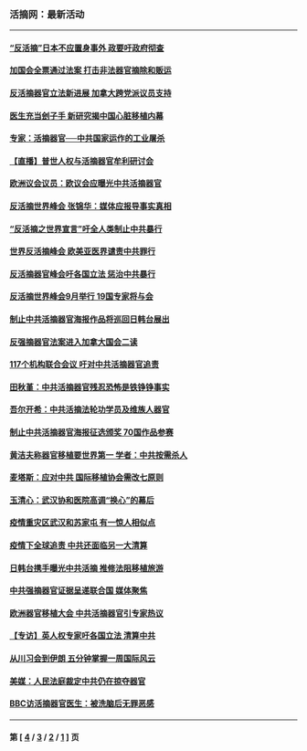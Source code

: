 ### 活摘网：最新活动
---
#### [“反活摘”日本不应置身事外 政要吁政府彻查](../../pages/nf5883/n13971188.md?04170430) 
#### [加国会全票通过法案 打击非法器官摘除和贩运](../../pages/nf5883/n13884924.md?04170430) 
#### [反活摘器官立法新进展 加拿大跨党派议员支持](../../pages/nf5883/n13876061.md?04170430) 
#### [医生充当刽子手 新研究揭中国心脏移植内幕](../../pages/nf5883/n13772291.md?04170430) 
#### [专家：活摘器官──中共国家运作的工业屠杀](../../pages/nf5883/n13761178.md?04170430) 
#### [【直播】普世人权与活摘器官牟利研讨会](../../pages/nf5883/n13425146.md?04170430) 
#### [欧洲议会议员：欧议会应曝光中共活摘器官](../../pages/nf5883/n13336571.md?04170430) 
#### [反活摘世界峰会 张锦华：媒体应报导事实真相](../../pages/nf5883/n13278502.md?04170430) 
#### [“反活摘之世界宣言”吁全人类制止中共暴行](../../pages/nf5883/n13259730.md?04170430) 
#### [世界反活摘峰会 欧美亚医界谴责中共罪行](../../pages/nf5883/n13253550.md?04170430) 
#### [反活摘器官峰会吁各国立法 惩治中共暴行](../../pages/nf5883/n13245052.md?04170430) 
#### [反活摘世界峰会9月举行 19国专家将与会](../../pages/nf5883/n13201492.md?04170430) 
#### [制止中共活摘器官海报作品将巡回日韩台展出](../../pages/nf5883/n13177791.md?04170430) 
#### [反强摘器官法案进入加拿大国会二读](../../pages/nf5883/n13033450.md?04170430) 
#### [117个机构联合会议 吁对中共活摘器官追责](../../pages/nf5883/n12775087.md?04170430) 
#### [田秋堇：中共活摘器官残忍恐怖是铁铮铮事实](../../pages/nf5883/n12702148.md?04170430) 
#### [吾尔开希：中共活摘法轮功学员及维族人器官](../../pages/nf5883/n12693197.md?04170430) 
#### [制止中共活摘器官海报征选颁奖 70国作品参赛](../../pages/nf5883/n12692050.md?04170430) 
#### [黄洁夫称器官移植要世界第一 学者：中共按需杀人](../../pages/nf5883/n12572329.md?04170430) 
#### [麦塔斯：应对中共 国际移植协会需改七原则](../../pages/nf5883/n12514711.md?04170430) 
#### [玉清心：武汉协和医院高调“换心”的幕后](../../pages/nf5883/n12298730.md?04170430) 
#### [疫情重灾区武汉和苏家屯 有一惊人相似点](../../pages/nf5883/n12150824.md?04170430) 
#### [疫情下全球追责 中共还面临另一大清算](../../pages/nf5883/n12070397.md?04170430) 
#### [日韩台携手曝光中共活摘 推修法阻移植旅游](../../pages/nf5883/n11712046.md?04170430) 
#### [中共强摘器官证据呈递联合国 媒体聚焦](../../pages/nf5883/n11546426.md?04170430) 
#### [欧洲器官移植大会 中共活摘器官引专家热议](../../pages/nf5883/n11539095.md?04170430) 
#### [【专访】英人权专家吁各国立法 清算中共](../../pages/nf5883/n11367315.md?04170430) 
#### [从川习会到伊朗 五分钟掌握一周国际风云](../../pages/nf5883/n11338520.md?04170430) 
#### [美媒：人民法庭裁定中共仍在掠夺器官](../../pages/nf5883/n11334897.md?04170430) 
#### [BBC访活摘器官医生：被洗脑后无罪恶感](../../pages/nf5883/n11335935.md?04170430) 

---
#### 第 [ [4](./4.md?04170430) / [3](./3.md?04170430) / [2](./2.md?04170430) / [1](./1.md?04170430) ] 页
